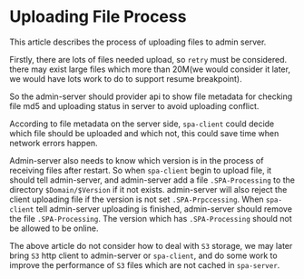 # Uploading File Process 
This article describes the process of uploading files to admin server.

Firstly, there are lots of files needed upload, so `retry` must be considered.
there may exist large files which more than 20M(we would consider it later, we would have lots work to do to support 
resume breakpoint).

So the admin-server should provider api to show file metadata for checking file md5 and uploading status in server to avoid uploading conflict.

According to file metadata on the server side, `spa-client` could decide which file should be uploaded and which not,
this could save time when network errors happen.

Admin-server also needs to know which version is in the process of receiving files after restart. So when 
`spa-client` begin to upload file, it should tell admin-server, and admin-server add a file `.SPA-Processing` to
the directory `$Domain/$Version` if it not exists. admin-server will also reject the client uploading file if the
version is not set `.SPA-Prpccessing`. When `spa-client` tell admin-server uploading is finished, admin-server should
remove the file `.SPA-Processing`. The version which has `.SPA-Processing` should not be allowed to be online.


The above article do not consider how to deal with `S3` storage, we may later bring `S3` http client to admin-server
or `spa-client`, and do some work to improve the performance of `S3` files which are not cached in `spa-server`.
